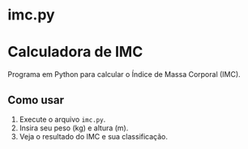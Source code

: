 # imc.py
# Calculadora de IMC
Programa em Python para calcular o Índice de Massa Corporal (IMC).

## Como usar
1. Execute o arquivo `imc.py`.
2. Insira seu peso (kg) e altura (m).
3. Veja o resultado do IMC e sua classificação.
